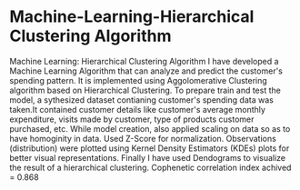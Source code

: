 # Machine-Learning-Hierarchical Clustering Algorithm
Machine Learning: Hierarchical Clustering Algorithm
I have developed a Machine Learning Algorithm that can analyze and predict the customer's spending pattern.
It is implemented using Aggolomerative Clustering algorithm based on Hierarchical Clustering.
To prepare train and test the model, a sythesized dataset contianing customer's spending data was taken.It contained customer details like customer's average monthly expenditure, visits made by customer, type of products customer purchased, etc.
While model creation, also applied scaling on data so as to have homoginity in data. Used Z-Score for normalization.
Observations (distribution) were plotted using Kernel Density Estimators (KDEs) plots for better visual representations.
Finally I have used Dendograms to visualize the result of a hierarchical clustering.
Cophenetic correlation index achived = 0.868

 
